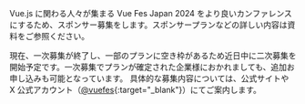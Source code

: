 Vue.js に関わる人々が集まる Vue Fes Japan 2024 をより良いカンファレンスにするため、スポンサー募集をします。スポンサープランなどの詳しい内容は資料をご参照ください。

現在、一次募集が終了し、一部のプランに空き枠があるため近日中に二次募集を開始予定です。一次募集でプランが確定された企業様におかれましても、追加お申し込みも可能となっています。
具体的な募集内容については、公式サイトや X 公式アカウント（[@vuefes](https://x.com/vuefes){:target="\_blank"}）にてご案内します。
